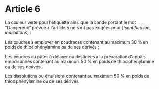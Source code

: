 # Article 6

La couleur verte pour l'étiquette ainsi que la bande portant le mot "Dangereux" prévue à l'article 5 ne sont pas exigées pour [*identification, indications*] :

Les poudres à employer en poudrages contenant au maximum 30 % en poids de thiodiphénylamine ou de ses dérivés ;

Les poudres ou pâtes à délayer ou destinées à la préparation d'appâts empoisonnés contenant au maximum 50 % en poids de thiodiphénylamine ou de ses dérivés.

Les dissolutions ou émulsions contenant au maximum 50 % en poids de thiodiphénylamine ou de ses dérivés.
